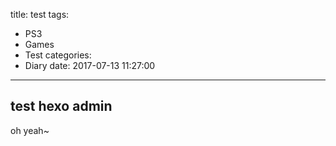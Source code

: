 title: test
tags:
  - PS3
  - Games
  - Test
categories:
  - Diary
date: 2017-07-13 11:27:00
---
## test hexo admin

oh yeah~


